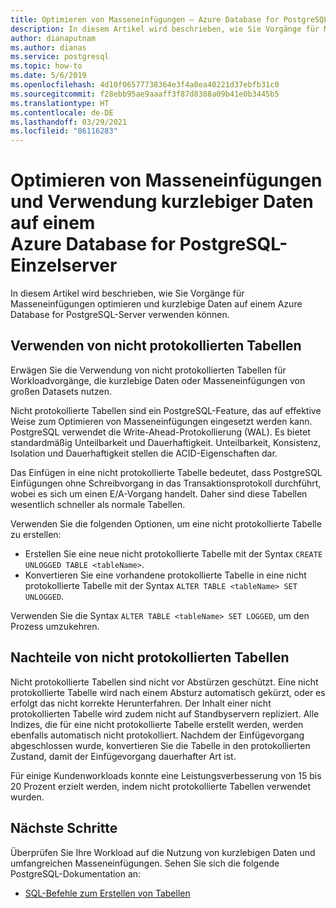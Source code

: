 ```yaml
---
title: Optimieren von Masseneinfügungen – Azure Database for PostgreSQL – Einzelserver
description: In diesem Artikel wird beschrieben, wie Sie Vorgänge für Masseneinfügungen auf einem Azure Database for PostgreSQL-Einzelserver optimieren können.
author: dianaputnam
ms.author: dianas
ms.service: postgresql
ms.topic: how-to
ms.date: 5/6/2019
ms.openlocfilehash: 4d10f06577738364e3f4a0ea40221d37ebfb31c0
ms.sourcegitcommit: f28ebb95ae9aaaff3f87d8388a09b41e0b3445b5
ms.translationtype: HT
ms.contentlocale: de-DE
ms.lasthandoff: 03/29/2021
ms.locfileid: "86116283"
---
```

# <a name="optimize-bulk-inserts-and-use-transient-data-on-an-azure-database-for-postgresql---single-server"></a>Optimieren von Masseneinfügungen und Verwendung kurzlebiger Daten auf einem Azure Database for PostgreSQL-Einzelserver 
In diesem Artikel wird beschrieben, wie Sie Vorgänge für Masseneinfügungen optimieren und kurzlebige Daten auf einem Azure Database for PostgreSQL-Server verwenden können.

## <a name="use-unlogged-tables"></a>Verwenden von nicht protokollierten Tabellen
Erwägen Sie die Verwendung von nicht protokollierten Tabellen für Workloadvorgänge, die kurzlebige Daten oder Masseneinfügungen von großen Datasets nutzen.

Nicht protokollierte Tabellen sind ein PostgreSQL-Feature, das auf effektive Weise zum Optimieren von Masseneinfügungen eingesetzt werden kann. PostgreSQL verwendet die Write-Ahead-Protokollierung (WAL). Es bietet standardmäßig Unteilbarkeit und Dauerhaftigkeit. Unteilbarkeit, Konsistenz, Isolation und Dauerhaftigkeit stellen die ACID-Eigenschaften dar. 

Das Einfügen in eine nicht protokollierte Tabelle bedeutet, dass PostgreSQL Einfügungen ohne Schreibvorgang in das Transaktionsprotokoll durchführt, wobei es sich um einen E/A-Vorgang handelt. Daher sind diese Tabellen wesentlich schneller als normale Tabellen.

Verwenden Sie die folgenden Optionen, um eine nicht protokollierte Tabelle zu erstellen:
- Erstellen Sie eine neue nicht protokollierte Tabelle mit der Syntax `CREATE UNLOGGED TABLE <tableName>`.
- Konvertieren Sie eine vorhandene protokollierte Tabelle in eine nicht protokollierte Tabelle mit der Syntax `ALTER TABLE <tableName> SET UNLOGGED`.  

Verwenden Sie die Syntax `ALTER TABLE <tableName> SET LOGGED`, um den Prozess umzukehren.

## <a name="unlogged-table-tradeoff"></a>Nachteile von nicht protokollierten Tabellen
Nicht protokollierte Tabellen sind nicht vor Abstürzen geschützt. Eine nicht protokollierte Tabelle wird nach einem Absturz automatisch gekürzt, oder es erfolgt das nicht korrekte Herunterfahren. Der Inhalt einer nicht protokollierten Tabelle wird zudem nicht auf Standbyservern repliziert. Alle Indizes, die für eine nicht protokollierte Tabelle erstellt werden, werden ebenfalls automatisch nicht protokolliert. Nachdem der Einfügevorgang abgeschlossen wurde, konvertieren Sie die Tabelle in den protokollierten Zustand, damit der Einfügevorgang dauerhafter Art ist.

Für einige Kundenworkloads konnte eine Leistungsverbesserung von 15 bis 20 Prozent erzielt werden, indem nicht protokollierte Tabellen verwendet wurden.

## <a name="next-steps"></a>Nächste Schritte
Überprüfen Sie Ihre Workload auf die Nutzung von kurzlebigen Daten und umfangreichen Masseneinfügungen. Sehen Sie sich die folgende PostgreSQL-Dokumentation an:
 
- [SQL-Befehle zum Erstellen von Tabellen](https://www.postgresql.org/docs/current/static/sql-createtable.html)
